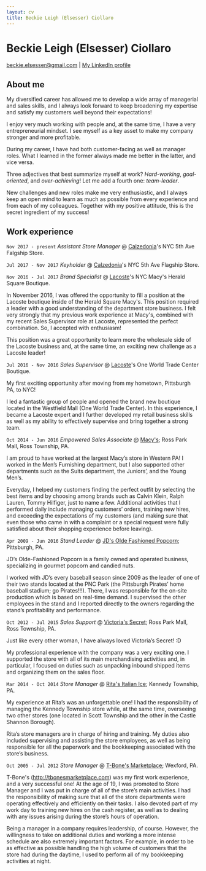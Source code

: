 ```yaml
---
layout: cv
title: Beckie Leigh (Elsesser) Ciollaro
---
```


# Beckie Leigh (Elsesser) Ciollaro

<div id="webaddress">
<a href="beckie.elsesser@gmail.com">beckie.elsesser@gmail.com</a>
  | <a href="https://www.linkedin.com/in/beckie-ciollaro-602240109/">My LinkedIn profile</a>
</div>

## About me

My diversified career has allowed me to develop a wide array of managerial and sales skills,
and I always look forward to keep broadening my expertise and satisfy my customers well beyond
their expectations!

I enjoy very much working with people and, at the same time, I have a very entrepreneurial mindset.
I see myself as a key asset to make my company stronger and more profitable.

During my career, I have had both customer-facing as well as manager roles.
What I learned in the former always made me better in the latter, and vice versa.

Three adjectives that best summarize myself at work? *Hard-working*, *goal-oriented*,
and *over-achieving*!
Let me add a fourth one: *team-leader*.

New challenges and new roles make me very enthusiastic, and I always keep an open mind to learn
as much as possible from every experience and from each of my colleagues.
Together with my positive attitude, this is the secret ingredient of my success!

## Work experience

`Nov 2017 - present` *Assistant Store Manager* @ [Calzedonia](https://world.calzedonia.com/home.jsp)'s NYC 5th Ave Falgship Store.

`Jul 2017 - Nov 2017` *Keyholder* @ [Calzedonia](https://world.calzedonia.com/home.jsp)'s NYC 5th Ave Flagship Store.

`Nov 2016 - Jul 2017` *Brand Specialist* @ [Lacoste](https://www.lacoste.com/us/homepage)'s NYC Macy's Herald Square Boutique.

In November 2016, I was offered the opportunity to fill a position at the Lacoste boutique
inside of the Herald Square Macy's.
This position required a leader with a good understanding of the department store business.
I felt very strongly that my previous work experience at Macy's, combined with my recent
Sales Supervisor role at Lacoste, represented the perfect combination.
So, I accepted with enthusiasm!

This position was a great opportunity to learn more the wholesale side of the Lacoste business
and, at the same time, an exciting new challenge as a Lacoste leader!

`Jul 2016 - Nov 2016` *Sales Supervisor* @ [Lacoste](https://www.lacoste.com/us/homepage)'s One World Trade Center Boutique.

My first exciting opportunity after moving from my hometown, Pittsburgh PA, to NYC!

I led a fantastic group of people and opened the brand new boutique located in the
Westfield Mall (One World Trade Center).
In this experience, I became a Lacoste expert and I further developed my retail business
skills as well as my ability to effectively supervise and bring together a strong team.

`Oct 2014 - Jun 2016` *Empowered Sales Associate* @ [Macy's](https://www.macys.com); Ross Park Mall, Ross Township, PA.

I am proud to have worked at the largest Macy’s store in Western PA!
I worked in the Men’s Furnishing department, but I also supported other departments such as
the Suits department, the Juniors’, and the Young Men’s.

Everyday, I helped my customers finding the perfect outfit by selecting the best items and by
choosing among brands such as Calvin Klein, Ralph Lauren, Tommy Hilfiger, just to name a few.
Additional activities that I performed daily include managing customers’ orders, training new hires,
and exceeding the expectations of my customers
(and making sure that even those who came in with a complaint or a special request were fully
satisfied about their shopping experience before leaving).

`Apr 2009 - Jun 2016` *Stand Leader* @ [JD's Olde Fashioned Popcorn](https://www.facebook.com/JDsPopcorn/); Pittsburgh, PA.

JD’s Olde-Fashioned Popcorn is a family owned and operated business, specializing in gourmet
popcorn and candied nuts.

I worked with JD’s every baseball season since 2009 as the leader of one of their two stands
located at the PNC Park (the Pittsburgh Pirates’ home baseball stadium; go Pirates!!!).
There, I was responsible for the on-site production which is based on real-time demand.
I supervised the other employees in the stand and I reported directly to the owners regarding
the stand’s profitability and performance.

`Oct 2012 - Jul 2015` *Sales Support* @ [Victoria's Secret](http://victoriassecret.com); Ross Park Mall, Ross Township, PA.

Just like every other woman, I have always loved Victoria’s Secret! :D

My professional experience with the company was a very exciting one.
I supported the store with all of its main merchandising activities and, in particular,
I focused on duties such as unpacking inbound shipped items and organizing them on the
sales floor.

`Mar 2014 - Oct 2014` *Store Manager* @ [Rita's Italian Ice](https://www.ritasice.com); Kennedy Township, PA.

My experience at Rita’s was an unforgettable one!
I had the responsibility of managing the Kennedy Township store while, at the same time,
overseeing two other stores (one located in Scott Township and the other in the Castle Shannon Borough).

Rita’s store managers are in charge of hiring and training.
My duties also included supervising and assisting the store employees, as well as being
responsible for all the paperwork and the bookkeeping associated with the store’s business.

`Oct 2005 - Jul 2012` *Store Manager* @ [T-Bone's Marketplace](http://www.tbonesmarketplace.com); Wexford, PA.

T-Bone's (http://tbonesmarketplace.com) was my first work experience, and a very successful one!
At the age of 19, I was promoted to Store Manager and I was put in charge of all of the store’s
main activities.
I had the responsibility of making sure that all of the store departments were operating effectively
and efficiently on their tasks.
I also devoted part of my work day to training new hires on the cash register, as well as to dealing
with any issues arising during the store’s hours of operation.

Being a manager in a company requires leadership, of course. However, the willingness to take on
additional duties and working a more intense schedule are also extremely important factors.
For example, in order to be as effective as possible handling the high volume of customers that
the store had during the daytime, I used to perform all of my bookkeeping activities at night.
